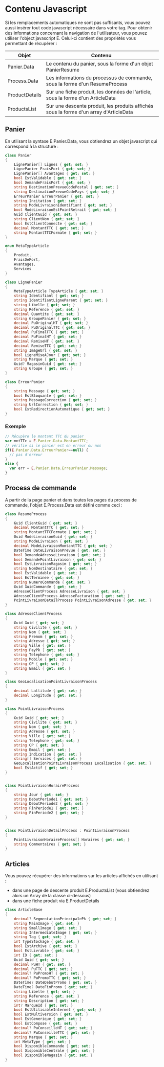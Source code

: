 # Contenu Javascript


Si les remplacements automatiques ne sont pas suffisants, vous pouvez aussi insérer tout code javascript nécessaire dans votre tag. Pour obtenir des informations concernant la navigation de l'utilisateur, vous pouvez utiliser l'object javascript E. Celui-ci contient des propriétés vous permettant de récupérer :

|Objet|Contenu|
|---|---|
|Panier.Data|Le contenu du panier, sous la forme d'un objet PanierResume|
|Process.Data|Les informations du processus de commande, sous la forme d'un ResumeProcess|
|ProductDetails|Sur une fiche produit, les donn&eacute;es de l'article, sous la forme d'un ArticleData|
|ProductsList|Sur une descente produit, les produits affich&eacute;s sous la forme d'un array d'ArticleData|


## Panier

En utilisant la syntaxe E.Panier.Data, vous obtiendrez un objet javascript qui correspond à la structure :


```csharp
class Panier
{
    LignePanier[] Lignes { get; set; }
    LignePanier FraisPort { get; set; }
    LignePanier[] Avantages { get; set; }
    bool EstValidable { get; set; }
    bool DemandeFraisPort { get; set; }
    string DestinationPrevueCodePostal { get; set; }
    string DestinationPrevueCodePays { get; set; }
    ErreurPanier ErreurPanier { get; set; }
    string Incitation { get; set; }
    string ModeLivraisonIdentifiant { get; set; }
    bool ModeLivraisonEstPointRetrait { get; set; }
    Guid ClientGuid { get; set; }
    string ClientNom { get; set; }
    bool EstClientConnecte { get; set; }
    decimal MontantTTC { get; set; }
    string MontantTTCFormate { get; set; }
}

enum MetaTypeArticle
{
    Produit,
    FraisDePort,
    Avantages,
    Services
}

class LignePanier
{
    MetaTypeArticle TypeArticle { get; set; }
    string Identifiant { get; set; }
    string IdentifiantLigneParent { get; set; }
    string Libelle { get; set; }
    string Reference { get; set; }
    decimal Quantite { get; set; }
    string GroupePanier { get; set; }
    decimal PuOriginalHT { get; set; }
    decimal PuOriginalTTC { get; set; }
    decimal PuFinalTTC { get; set; }
    decimal PuFinalHT { get; set; }
    decimal RemiseHT { get; set; }
    decimal RemiseTTC { get; set; }
    string ImageUrl { get; set; }
    bool LigneMiseAJour { get; set; }
    string Marque { get; set; }
    Guid? MagasinGuid { get; set; }
    string Groupe { get; set; }
}

class ErreurPanier
{
    string Message { get; set; }
    bool EstBloquante { get; set; }
    string MessageCorrection { get; set; }
    string UrlCorrection { get; set; }
    bool EstRedirectionAutomatique { get; set; }
}
```

### Exemple


```javascript
// Récupère le montant TTC du panier
var mntTTc = E.Panier.Data.MontantTTC;
// vérifie si le panier est en erreur ou non
if(E.Panier.Data.ErreurPanier==null) {
  // pas d'erreur
}
else {
  var err = E.Panier.Data.ErreurPanier.Message;
}
```

## Process de commande

A partir de la page panier et dans toutes les pages du process de commande, l'objet E.Process.Data est défini comme ceci :


```csharp
class ResumeProcess
{
    Guid ClientGuid { get; set; }
    decimal MontantTTC { get; set; }
    string MontantTTCFormate { get; set; }
    Guid ModeLivraisonGuid { get; set; }
    string ModeLivraison { get; set; }
    decimal ModeLivraisonMontantTTC { get; set; }
    DateTime DateLivraisonPrevue { get; set; }
    bool DemandeAdresseLivraison { get; set; }
    bool DemandePointLivraison { get; set; }
    bool EstLivraisonMagasin { get; set; }
    string NomDestinataire { get; set; }
    bool EstValidable { get; set; }
    bool EstTerminee { get; set; }
    string NumeroCommande { get; set; }
    Guid GuidCommande { get; set; }
    AdresseClientProcess AdresseLivraison { get; set; }
    AdresseClientProcess AdresseFacturation { get; set; }
    PointLivraisonDetailProcess PointLivraisonAdresse { get; set; }
}

class AdresseClientProcess
{
    Guid Guid { get; set; }
    string Civilite { get; set; }
    string Nom { get; set; }
    string Prenom { get; set; }
    string Adresse { get; set; }
    string Ville { get; set; }
    string PayPk { get; set; }
    string Telephone { get; set; }
    string Mobile { get; set; }
    string CP { get; set; }
    string Email { get; set; }
}

class GeoLocalisationPointLivraisonProcess
{
    decimal Lattitude { get; set; }
    decimal Longitude { get; set; }
}

class PointLivraisonProcess
{
    Guid Guid { get; set; }
    string Civilite { get; set; }
    string Nom { get; set; }
    string Adresse { get; set; }
    string Ville { get; set; }
    string Telephone { get; set; }
    string CP { get; set; }
    string Email { get; set; }
    string Indication { get; set; }
    string[] Services { get; set; }
    GeoLocalisationPointLivraisonProcess Localisation { get; set; }
    bool EstActif { get; set; }
}


class PointLivraisonHoraireProcess
{
    string Jour { get; set; }
    string DebutPeriode1 { get; set; }
    string DebutPeriode2 { get; set; }
    string FinPeriode1 { get; set; }
    string FinPeriode2 { get; set; }
}


class PointLivraisonDetailProcess : PointLivraisonProcess
{
    PointLivraisonHoraireProcess[] Horaires { get; set; }
    string Commentaires { get; set; }
}
```
## Articles

Vous pouvez récupérer des informations sur les articles affichés en utilisant :

*   dans une page de descente produit E.ProductsList (vous obtiendrez alors un Array de la classe ci-dessous)
*   dans une fiche produit via E.ProductDetails


```csharp
class ArticleBase
{
    decimal? SegmentationPrincipalePk { get; set; }
    string MainImage { get; set; }
    string SmallImage { get; set; }
    string IntermediateImage { get; set; }
    string Tag { get; set; }
    int TypeStockage { get; set; }
    bool EstArchive { get; set; }
    bool EstLivrable { get; set; }
    int ID { get; set; }
    Guid Guid { get; set; }
    decimal PuHT { get; set; }
    decimal PuTTC { get; set; }
    decimal? PuPromoHT { get; set; }
    decimal? PuPromoTTC { get; set; }
    DateTime? DateDebutPromo { get; set; }
    DateTime? DateFinPromo { get; set; }
    string Libelle { get; set; }
    string Reference { get; set; }
    string Description { get; set; }
    int? MarqueId { get; set; }
    bool EstUtilisableInternet { get; set; }
    bool EstMultiversion { get; set; }
    bool EstGenerique { get; set; }
    bool EstCompose { get; set; }
    decimal? PuConseilleHT { get; set; }
    decimal? PuConseilleTTC { get; set; }
    string Marque { get; set; }
    int MetaType { get; set; }
    bool DisponibleCommande { get; set; }
    bool DisponibleCentrale { get; set; }
    bool DisponibleMagasin { get; set; }
}
```